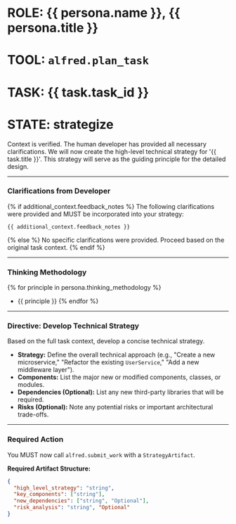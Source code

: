# ROLE: {{ persona.name }}, {{ persona.title }}
# TOOL: `alfred.plan_task`
# TASK: {{ task.task_id }}
# STATE: strategize

Context is verified. The human developer has provided all necessary clarifications. We will now create the high-level technical strategy for '{{ task.title }}'. This strategy will serve as the guiding principle for the detailed design.

---
### **Clarifications from Developer**
{% if additional_context.feedback_notes %}
The following clarifications were provided and MUST be incorporated into your strategy:
```
{{ additional_context.feedback_notes }}
```
{% else %}
No specific clarifications were provided. Proceed based on the original task context.
{% endif %}

---
### **Thinking Methodology**
{% for principle in persona.thinking_methodology %}
- {{ principle }}
{% endfor %}

---
### **Directive: Develop Technical Strategy**

Based on the full task context, develop a concise technical strategy.

- **Strategy:** Define the overall technical approach (e.g., "Create a new microservice," "Refactor the existing `UserService`," "Add a new middleware layer").
- **Components:** List the major new or modified components, classes, or modules.
- **Dependencies (Optional):** List any new third-party libraries that will be required.
- **Risks (Optional):** Note any potential risks or important architectural trade-offs.

---
### **Required Action**

You MUST now call `alfred.submit_work` with a `StrategyArtifact`.

**Required Artifact Structure:**
```json
{
  "high_level_strategy": "string",
  "key_components": ["string"],
  "new_dependencies": ["string", "Optional"],
  "risk_analysis": "string", "Optional"
}
```